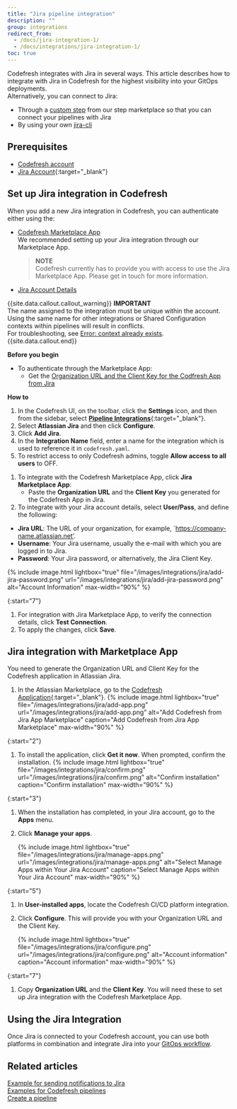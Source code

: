 ```yaml
---
title: "Jira pipeline integration"
description: ""
group: integrations
redirect_from:
  - /docs/jira-integration-1/
  - /docs/integrations/jira-integration-1/
toc: true
---
```

Codefresh integrates with Jira in several ways. This article describes how to integrate with Jira in Codefresh for the highest visibility into your GitOps deployments.  
Alternatively, you can connect to Jira:
* Through a [custom step]({{site.baseurl}}/docs/integrations/notifications/jira-integration/#use-jira-within-your-codefresh-pipeline) from our step marketplace so that you can connect your pipelines with Jira
* By using your own [jira-cli]({{site.baseurl}}/docs/integrations/notifications/jira-integration/#using-your-own-jira-cli)

## Prerequisites
* [Codefresh account]({{site.baseurl}}/docs/administration/account-user-management/create-codefresh-account/)
* [Jira Account](https://www.atlassian.com/software/jira){:target="\_blank"}

## Set up Jira integration in Codefresh
<!---The goal of the Codefresh [GitOps Dashboard]({{site.baseurl}}/docs/ci-cd-guides/gitops-deployments/) is to provide the highest observability into your deployments. The Codefresh GitOps Dashboard tags the Jira issues associated to deployments automatically through the Codefresh Jira Integration. This section will provide an overview of setting up the integration. -->

When you add a new Jira integration in Codefresh, you can authenticate either using the:  
* [Codefresh Marketplace App]({{site.baseurl}}/docs/integrations/notifications/jira-integration/#authenticate-with-the-jira-client-key)  
  We recommended setting up your Jira integration through our Marketplace App.  
  >**NOTE**  
  Codefresh currently has to provide you with access to use the Jira Marketplace App. Please get in touch for more information.
 
* [Jira Account Details]({{site.baseurl}}/docs/integrations/notifications/jira-integration/#provide-account-details)

{{site.data.callout.callout_warning}}
**IMPORTANT**    
The name assigned to the integration must be unique within the account. Using the same name for other integrations or Shared Configuration contexts within pipelines will result in conflicts.<br>For troubleshooting, see [Error: context already exists]({{site.baseurl}}/docs/kb/articles/error-context-already-exists/).
{{site.data.callout.end}}

**Before you begin**  

* To authenticate through the Marketplace App:
  * Get the [Organization URL and the Client Key for the Codfresh App from Jira](#jira-integration-with-marketplace-app)

**How to**  

1. In the Codefresh UI, on the toolbar, click the **Settings** icon, and then from the sidebar, select [**Pipeline Integrations**](https://g.codefresh.io/account-admin/account-conf/integration){:target="\_blank"}. 
1. Select **Atlassian Jira** and then click **Configure**.
1. Click **Add Jira**.
1. In the **Integration Name** field, enter a name for the integration which is used to reference it in `codefresh.yaml`.
1. To restrict access to only Codefresh admins, toggle **Allow access to all users** to OFF.
  <!--- >>When access is restricted, users **cannot** use the [CLI](https://codefresh-io.github.io/cli/){:target="\_blank"} or [API]({{site.baseurl}}/docs/integrations/codefresh-api/) to [programmatically access this Helm repository](https://codefresh-io.github.io/cli/contexts/){:target="\_blank"}.  
   Otherwise, all users from all your Codefresh teams will be able to access this Helm repository with CLI commands or API calls.  -->
1. To integrate with the Codefresh Marketplace App, click **Jira Marketplace App**:
   * Paste the **Organization URL** and the **Client Key** you generated for the Codefresh App in Jira. 
1. To integrate with your Jira account details, select **User/Pass**, and define the following:
  * **Jira URL**: The URL of your organization, for example, `https://company-name.atlassian.net’.
  * **Username**: Your Jira username, usually the e-mail with which you are logged in to Jira.
  * **Password**: Your Jira password, or alternatively, the Jira Client Key. 

{% include image.html 
lightbox="true" 
file="/images/integrations/jira/add-jira-password.png" 
url="/images/integrations/jira/add-jira-password.png" 
alt="Account Information" 
max-width="90%" 
%}

{:start="7"}
1. For integration with Jira Marketplace App, to verify the connection details, click **Test Connection**.
1. To apply the changes, click **Save**.




## Jira integration with Marketplace App
You need to generate the Organization URL and Client Key for the Codefresh application in Atlassian Jira.


1. In the Atlassian Marketplace, go to the [Codefresh Application](https://marketplace.atlassian.com/apps/1224560/codefresh){:target="\_blank"}.
    {% include image.html 
    lightbox="true" 
    file="/images/integrations/jira/add-app.png" 
    url="/images/integrations/jira/add-app.png" 
    alt="Add Codefresh from Jira App Marketplace" 
    caption="Add Codefresh from Jira App Marketplace" 
    max-width="90%" 
    %}

{:start="2"}    
1. To install the application, click **Get it now**. When prompted, confirm the installation.
    {% include image.html 
    lightbox="true" 
    file="/images/integrations/jira/confirm.png" 
    url="/images/integrations/jira/confirm.png" 
    alt="Confirm installation" 
    caption="Confirm installation" 
    max-width="90%" 
    %}

{:start="3"}     
1. When the installation has completed, in your Jira account, go to the **Apps** menu.
1. Click **Manage your apps**.

    {% include image.html 
    lightbox="true" 
    file="/images/integrations/jira/manage-apps.png" 
    url="/images/integrations/jira/manage-apps.png" 
    alt="Select Manage Apps within Your Jira Account" 
    caption="Select Manage Apps within Your Jira Account" 
    max-width="90%" 
    %}

{:start="5"}  
1. In **User-installed apps**, locate the Codefresh CI/CD platform integration.
1. Click **Configure**.
  This will provide you with your Organization URL and the Client Key. 

    {% include image.html 
    lightbox="true" 
    file="/images/integrations/jira/configure.png" 
    url="/images/integrations/jira/configure.png" 
    alt="Account information" 
    caption="Account information" 
    max-width="90%" 
    %}

  
{:start="7"} 
1. Copy **Organization URL** and the **Client Key**. You will need these to set up Jira integration with the Codefresh Marketplace App. 




## Using the Jira Integration

Once Jira is connected to your Codefresh account, you can use both platforms in combination and integrate Jira into your [GitOps workflow]({{site.baseurl}}/docs/ci-cd-guides/gitops-deployments/).

## Related articles  
[Example for sending notifications to Jira]({{site.baseurl}}/docs/example-catalog/ci-examples/sending-the-notification-to-jira/)  
[Examples for Codefresh pipelines]({{site.baseurl}}/docs/example-catalog/examples/)  
[Create a pipeline]({{site.baseurl}}/docs/pipelines/pipelines/)  